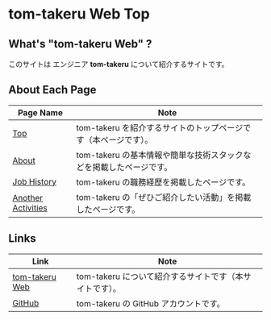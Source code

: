 # tom-takeru Web Top

## What's "tom-takeru Web" ?

このサイトは エンジニア **tom-takeru** について紹介するサイトです。

## About Each Page

| Page Name                                                                           | Note                                                                |
| ----------------------------------------------------------------------------------- | ------------------------------------------------------------------- |
| [Top](https://job-history-introduction.vercel.app)                                  | tom-takeru を紹介するサイトのトップページです（本ページです）。     |
| [About](https://job-history-introduction.vercel.app/about)                          | tom-takeru の基本情報や簡単な技術スタックなどを掲載したページです。 |
| [Job History](https://job-history-introduction.vercel.app/jobHistory)               | tom-takeru の職務経歴を掲載したページです。                         |
| [Another Activities](https://job-history-introduction.vercel.app/anotherActivities) | tom-takeru の「ぜひご紹介したい活動」を掲載したページです。         |

## Links

| Link                                                          | Note                                                    |
| ------------------------------------------------------------- | ------------------------------------------------------- |
| [tom-takeru Web](https://job-history-introduction.vercel.app) | tom-takeru について紹介するサイトです（本サイトです）。 |
| [GitHub](https://github.com/tom-takeru)                       | tom-takeru の GitHub アカウントです。                   |
